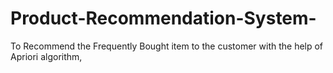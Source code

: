 # Product-Recommendation-System-
To Recommend the Frequently Bought item to the customer with the help of Apriori  algorithm,
